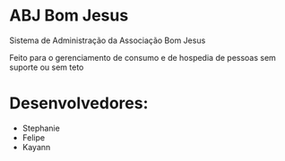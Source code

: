 # ABJ Bom Jesus
Sistema de Administração da Associação Bom Jesus

Feito para o gerenciamento de consumo e de hospedia de pessoas sem suporte ou sem teto

# Desenvolvedores:
- Stephanie
- Felipe
- Kayann
